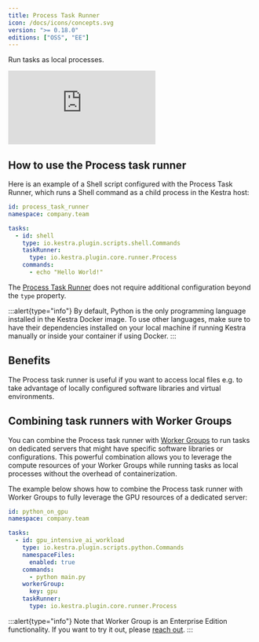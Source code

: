 ```yaml
---
title: Process Task Runner
icon: /docs/icons/concepts.svg
version: ">= 0.18.0"
editions: ["OSS", "EE"]
---
```


Run tasks as local processes.

<div class="video-container">
  <iframe src="https://www.youtube.com/embed/CC_CnH74qnk?si=_Pq-GBV2UadYlKxE" title="YouTube video player" frameborder="0" allow="accelerometer; autoplay; clipboard-write; encrypted-media; gyroscope; picture-in-picture; web-share" referrerpolicy="strict-origin-when-cross-origin" allowfullscreen></iframe>
</div>

## How to use the Process task runner

Here is an example of a Shell script configured with the Process Task Runner, which runs a Shell command as a child process in the Kestra host:

```yaml
id: process_task_runner
namespace: company.team

tasks:
  - id: shell
    type: io.kestra.plugin.scripts.shell.Commands
    taskRunner:
      type: io.kestra.plugin.core.runner.Process
    commands:
      - echo "Hello World!"
```

The [Process Task Runner](/plugins/core/task-runners/runner/io.kestra.plugin.core.runner.process) does not require additional configuration beyond the `type` property.

:::alert{type="info"}
By default, Python is the only programming language installed in the Kestra Docker image. To use other languages, make sure to have their dependencies installed on your local machine if running Kestra manually or inside your container if using Docker.
:::

## Benefits

The Process task runner is useful if you want to access local files e.g. to take advantage of locally configured software libraries and virtual environments.

## Combining task runners with Worker Groups

You can combine the Process task runner with [Worker Groups](../../06.enterprise/04.scalability/worker-group.md) to run tasks on dedicated servers that might have specific software libraries or configurations. This powerful combination allows you to leverage the compute resources of your Worker Groups while running tasks as local processes without the overhead of containerization.

The example below shows how to combine the Process task runner with Worker Groups to fully leverage the GPU resources of a dedicated server:

```yaml
id: python_on_gpu
namespace: company.team

tasks:
  - id: gpu_intensive_ai_workload
    type: io.kestra.plugin.scripts.python.Commands
    namespaceFiles:
      enabled: true
    commands:
      - python main.py
    workerGroup:
      key: gpu
    taskRunner:
      type: io.kestra.plugin.core.runner.Process
```

:::alert{type="info"}
Note that Worker Group is an Enterprise Edition functionality. If you want to try it out, please [reach out](/demo).
:::

